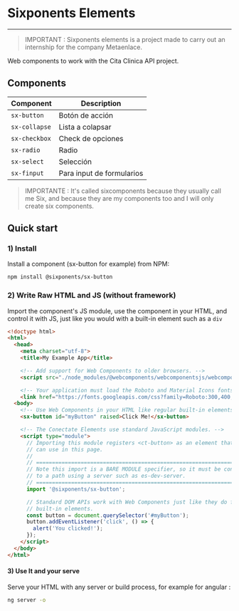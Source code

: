 # Sixponents Elements

------------------------------------------------

> IMPORTANT : Sixponents elements is a project made to carry out an internship for the company Metaenlace.

Web components to work with the Cita Clinica API project.

## Components

| Component       | Description           |
|-----------------| ----------------------|
| `sx-button`     | Botón de acción       |
| `sx-collapse`   | Lista a colapsar      |
| `sx-checkbox`   | Check de opciones    |
| `sx-radio`      | Radio      |
| `sx-select`     | Selección      |
| `sx-finput`      | Para input de formularios      |

> IMPORTANTE : It's called sixcomponents because they usually call me Six, and because they are my components too and I will only create six components.

## Quick start

### 1) Install

Install a component (sx-button for example) from NPM:

```sh
npm install @sixponents/sx-button
```

### 2) Write Raw HTML and JS (without framework)

Import the component's JS module, use the component in your HTML, and control it with JS, just like you would with a built-in element such as a `div`

```html
<!doctype html>
<html>
  <head>
    <meta charset="utf-8">
    <title>My Example App</title>

    <!-- Add support for Web Components to older browsers. -->
    <script src="./node_modules/@webcomponents/webcomponentsjs/webcomponents-loader.js"></script>

    <!-- Your application must load the Roboto and Material Icons fonts. -->
    <link href="https://fonts.googleapis.com/css?family=Roboto:300,400,500" rel="stylesheet">
  <body>
    <!-- Use Web Components in your HTML like regular built-in elements. -->
    <sx-button id="myButton" raised>Click Me!</sx-button>

    <!-- The Conectate Elements use standard JavaScript modules. -->
    <script type="module">
      // Importing this module registers <ct-button> as an element that you
      // can use in this page.
      //
      // ====================================================================
      // Note this import is a BARE MODULE specifier, so it must be converted
      // to a path using a server such as es-dev-server.
      // ====================================================================
      import '@sixponents/sx-button';

      // Standard DOM APIs work with Web Components just like they do for
      // built-in elements.
      const button = document.querySelector('#myButton');
      button.addEventListener('click', () => {
        alert('You clicked!');
      });
    </script>
  </body>
</html>
```

#### 3) Use It and your serve

Serve your HTML with any server or build process, for example for angular :

```sh
ng server -o
```
